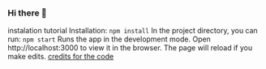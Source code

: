 ### Hi there 👋
instalation tutorial
Installation: ``npm install``
In the project directory, you can run: ``npm start``
Runs the app in the development mode.
Open http://localhost:3000 to view it in the browser. The page will reload if you make edits.
<a href="https://github.com/soumyajit4419/Portfolio/issues">credits for the code</a> &nbsp; &nbsp;
